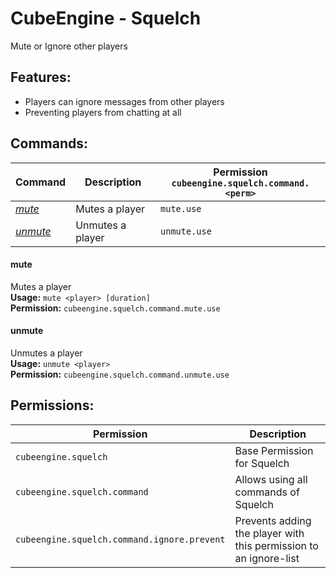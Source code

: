 # CubeEngine - Squelch
Mute or Ignore other players

## Features:
 - Players can ignore messages from other players
 - Preventing players from chatting at all

## Commands:

| Command | Description | Permission<br>`cubeengine.squelch.command.<perm>` |
| --- | --- | --- |
| [*mute*](#mute) | Mutes a player | `mute.use` |
| [*unmute*](#unmute) | Unmutes a player | `unmute.use` |

#### mute  
Mutes a player  
**Usage:** `mute <player> [duration]`  
**Permission:** `cubeengine.squelch.command.mute.use`  
  

#### unmute  
Unmutes a player  
**Usage:** `unmute <player>`  
**Permission:** `cubeengine.squelch.command.unmute.use`  
  

## Permissions:

| Permission | Description |
| --- | --- |
| `cubeengine.squelch` | Base Permission for Squelch |
| `cubeengine.squelch.command` | Allows using all commands of Squelch |
| `cubeengine.squelch.command.ignore.prevent` | Prevents adding the player with this permission to an ignore-list |
